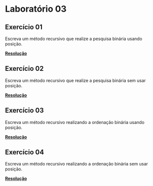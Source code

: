 # Laboratório 03

## Exercício 01

Escreva um método recursivo que realize a pesquisa binária usando posição.

**<a href="./Exercício 01/Program.cs">Resolução</a>**

## Exercício 02

Escreva um método recursivo que realize a pesquisa binária sem usar posição.

**<a href="./Exercício 02/Program.cs">Resolução</a>**

## Exercício 03

Escreva um método recursivo realizando a ordenação binária usando posição.

**<a href="./Exercício 03/Program.cs">Resolução</a>**

## Exercício 04

Escreva um método recursivo realizando a ordenação binária sem usar posição.

**<a href="./Exercício 04/Program.cs">Resolução</a>**